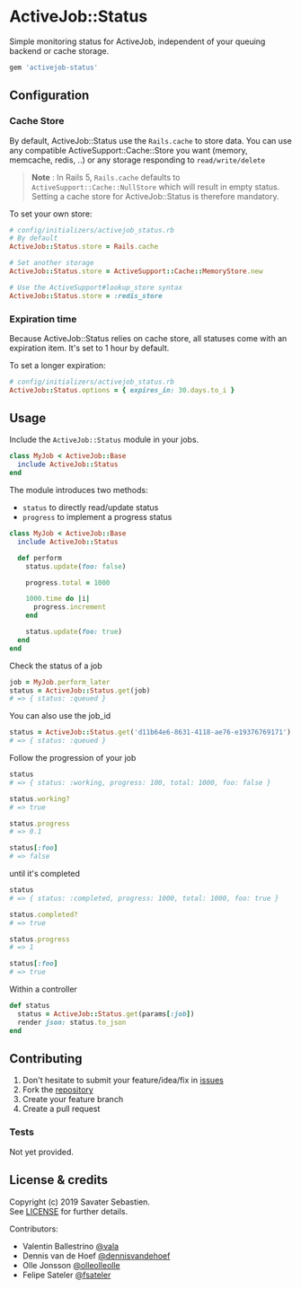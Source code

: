 # ActiveJob::Status

Simple monitoring status for ActiveJob, independent of your queuing backend or cache storage.

```ruby
gem 'activejob-status'
```

## Configuration

### Cache Store

By default, ActiveJob::Status use the <code>Rails.cache</code> to store data.
You can use any compatible ActiveSupport::Cache::Store you want (memory, memcache, redis, ..)
or any storage responding to <code>read/write/delete</code>

> **Note** : In Rails 5, `Rails.cache` defaults to  `ActiveSupport::Cache::NullStore` which will result in empty status. Setting a cache store for ActiveJob::Status is therefore mandatory.

To set your own store:

```ruby
# config/initializers/activejob_status.rb
# By default
ActiveJob::Status.store = Rails.cache

# Set another storage
ActiveJob::Status.store = ActiveSupport::Cache::MemoryStore.new

# Use the ActiveSupport#lookup_store syntax
ActiveJob::Status.store = :redis_store
```

### Expiration time

Because ActiveJob::Status relies on cache store, all statuses come with an expiration item.
It's set to 1 hour by default.

To set a longer expiration:

```ruby
# config/initializers/activejob_status.rb
ActiveJob::Status.options = { expires_in: 30.days.to_i }
```

## Usage

Include the <code>ActiveJob::Status</code> module in your jobs.

```ruby
class MyJob < ActiveJob::Base
  include ActiveJob::Status
end
```

The module introduces two methods:

* <code>status</code> to directly read/update status
* <code>progress</code> to implement a progress status

```ruby
class MyJob < ActiveJob::Base
  include ActiveJob::Status

  def perform
    status.update(foo: false)

    progress.total = 1000

    1000.time do |i|
      progress.increment
    end

    status.update(foo: true)
  end
end
```


Check the status of a job

```ruby
job = MyJob.perform_later
status = ActiveJob::Status.get(job)
# => { status: :queued }
```

You can also use the job_id

```ruby
status = ActiveJob::Status.get('d11b64e6-8631-4118-ae76-e19376769171')
# => { status: :queued }
```

Follow the progression of your job

```ruby
status
# => { status: :working, progress: 100, total: 1000, foo: false }

status.working?
# => true

status.progress
# => 0.1

status[:foo]
# => false
```

until it's completed

```ruby
status
# => { status: :completed, progress: 1000, total: 1000, foo: true }

status.completed?
# => true

status.progress
# => 1

status[:foo]
# => true
```

Within a controller

```ruby
def status
  status = ActiveJob::Status.get(params[:job])
  render json: status.to_json
end
```

## Contributing

1. Don't hesitate to submit your feature/idea/fix in [issues](https://github.com/inkstak/activejob-status)
2. Fork the [repository](https://github.com/inkstak/activejob-status)
3. Create your feature branch
4. Create a pull request

### Tests

Not yet provided.

## License & credits

Copyright (c) 2019 Savater Sebastien.  
See [LICENSE](https://github.com/inkstak/activejob-status/blob/master/LICENSE) for further details.

Contributors:
* Valentin Ballestrino [@vala](https://github.com/vala)
* Dennis van de Hoef [@dennisvandehoef](https://github.com/dennisvandehoef)
* Olle Jonsson [@olleolleolle](https://github.com/olleolleolle)
* Felipe Sateler [@fsateler](https://github.com/fsateler)
